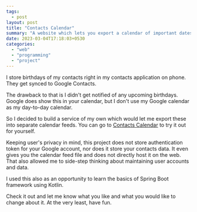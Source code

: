 ```yaml
---
tags:
  - post
layout: post
title: "Contacts Calendar"
summary: "A website which lets you export a calendar of important dates from your Google Contacts"
date: 2023-03-04T17:18:03+0530
categories:
  - "web"
  - "programming"
  - "project"
---
```


I store birthdays of my contacts right in my contacts application on phone. They get synced to Google Contacts.

The drawback to that is I didn't get notified of any upcoming birthdays. Google does show this in your calendar, but I don't use my Google calendar as my day-to-day calendar.

So I decided to build a service of my own which would let me export these into separate calendar feeds. You can go to [Contacts Calendar](https://contacts-calendar.varunbarad.com) to try it out for yourself.

Keeping user's privacy in mind, this project does not store authentication token for your Google account, nor does it store your contacts data. It even gives you the calendar feed file and does not directly host it on the web.  That also allowed me to side-step thinking about maintaining user accounts and data.

I used this also as an opportunity to learn the basics of Spring Boot framework using Kotlin.

Check it out and let me know what you like and what you would like to change about it. At the very least, have fun.
